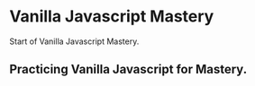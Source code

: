 # Vanilla Javascript Mastery

Start of Vanilla Javascript Mastery.

## Practicing Vanilla Javascript for Mastery.

